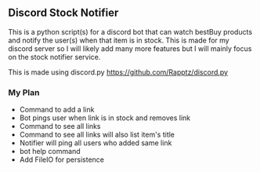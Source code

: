 ## Discord Stock Notifier
This is a python script(s) for a discord bot that can watch bestBuy products and notify the user(s) when that item is in stock. This is made for my discord server so I will likely add many more features but I will mainly focus on the stock notifier service.

This is made using discord.py https://github.com/Rapptz/discord.py

### My Plan
- Command to add a link
- Bot pings user when link is in stock and removes link
- Command to see all links
- Command to see all links will also list item's title
- Notifier will ping all users who added same link
- bot help command
- Add FileIO for persistence
